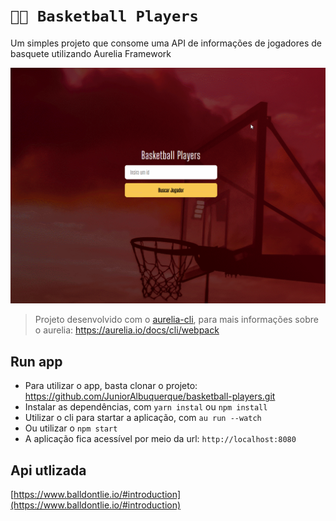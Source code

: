 # `🤾🏽 Basketball Players`

Um simples projeto que consome uma API de informações de jogadores de basquete utilizando Aurelia Framework

![TodoApp](assets/app.gif 'TodoApp')

> Projeto desenvolvido com o [aurelia-cli](https://github.com/aurelia/cli), para mais informações sobre o aurelia: https://aurelia.io/docs/cli/webpack

## Run app

- Para utilizar o app, basta clonar o projeto: https://github.com/JuniorAlbuquerque/basketball-players.git
- Instalar as dependências, com
  `yarn instal` ou `npm install`
- Utilizar o cli para startar a aplicação, com `au run --watch`
- Ou utilizar o `npm start`
- A aplicação fica acessível por meio da url: `http://localhost:8080`

## Api utlizada

[https://www.balldontlie.io/#introduction](https://www.balldontlie.io/#introduction)
